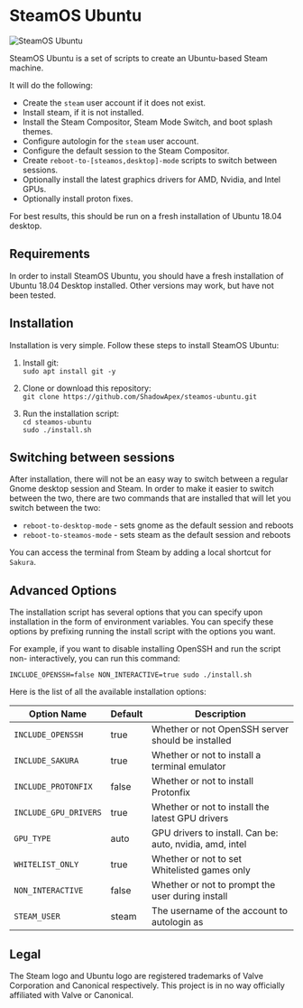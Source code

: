 # SteamOS Ubuntu

![SteamOS Ubuntu](image.png)

SteamOS Ubuntu is a set of scripts to create an Ubuntu-based Steam machine.

It will do the following:

* Create the `steam` user account if it does not exist.
* Install steam, if it is not installed.
* Install the Steam Compositor, Steam Mode Switch, and boot splash themes.
* Configure autologin for the `steam` user account.
* Configure the default session to the Steam Compositor.
* Create `reboot-to-[steamos,desktop]-mode` scripts to switch between sessions.
* Optionally install the latest graphics drivers for AMD, Nvidia, and Intel GPUs.
* Optionally install proton fixes.

For best results, this should be run on a fresh installation of
Ubuntu 18.04 desktop.

## Requirements
In order to install SteamOS Ubuntu, you should have a fresh installation of
Ubuntu 18.04 Desktop installed. Other versions may work, but have not been 
tested.

## Installation
Installation is very simple. Follow these steps to install SteamOS Ubuntu:

1. Install git:    
`sudo apt install git -y`

2. Clone or download this repository:    
`git clone https://github.com/ShadowApex/steamos-ubuntu.git`

3. Run the installation script:    
`cd steamos-ubuntu`    
`sudo ./install.sh`

## Switching between sessions

After installation, there will not be an easy way to switch between a regular
Gnome desktop session and Steam. In order to make it easier to switch between
the two, there are two commands that are installed that will let you switch 
between the two:

* `reboot-to-desktop-mode` - sets gnome as the default session and reboots
* `reboot-to-steamos-mode` - sets steam as the default session and reboots

You can access the terminal from Steam by adding a local shortcut for `Sakura`.

## Advanced Options
The installation script has several options that you can specify upon installation
in the form of environment variables. You can specify these options by prefixing
running the install script with the options you want.

For example, if you want to disable installing OpenSSH and run the script non-
interactively, you can run this command:

`INCLUDE_OPENSSH=false NON_INTERACTIVE=true sudo ./install.sh`

Here is the list of all the available installation options:

| Option Name          | Default | Description                                                |
| -------------------- | ------- | -----------------------------------------------------------|
| `INCLUDE_OPENSSH`    | true    | Whether or not OpenSSH server should be installed          |
| `INCLUDE_SAKURA`     | true    | Whether or not to install a terminal emulator              |
| `INCLUDE_PROTONFIX`  | false   | Whether or not to install Protonfix                        |
| `INCLUDE_GPU_DRIVERS`| true    | Whether or not to install the latest GPU drivers           |
| `GPU_TYPE`           | auto    | GPU drivers to install. Can be: auto, nvidia, amd, intel   |
| `WHITELIST_ONLY`	   | true    | Whether or not to set Whitelisted games only               |
| `NON_INTERACTIVE`    | false   | Whether or not to prompt the user during install           |
| `STEAM_USER`         | steam   | The username of the account to autologin as                |

## Legal
The Steam logo and Ubuntu logo are registered trademarks of Valve Corporation
and Canonical respectively. This project is in no way officially affiliated with
Valve or Canonical.
